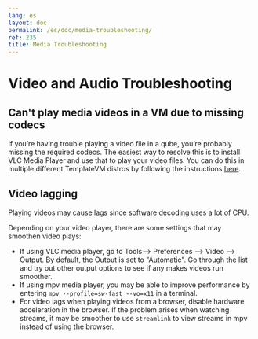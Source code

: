 ```yaml
---
lang: es
layout: doc
permalink: /es/doc/media-troubleshooting/
ref: 235
title: Media Troubleshooting
---
```


# Video and Audio Troubleshooting
<a id="video-and-audio-troubleshooting"></a>

## Can't play media videos in a VM due to missing codecs
<a id="cant-play-media-videos-in-a-vm-due-to-missing-codecs"></a>

If you’re having trouble playing a video file in a qube, you’re probably missing the required codecs.
The easiest way to resolve this is to install VLC Media Player and use that to play your video files.
You can do this in multiple different TemplateVM distros by following the instructions [here](/es/faq/#how-do-i-play-video-files).

## Video lagging
<a id="video-lagging"></a>

Playing videos may cause lags since software decoding uses a lot of CPU.

Depending on your video player, there are some settings that may smoothen video plays:

* If using VLC media player, go to Tools--> Preferences --> Video --> Output.
By default, the Output is set to "Automatic".
Go through the list and try out other output options to see if any makes videos run smoother.
* If using mpv media player, you may be able to improve performance by entering `mpv --profile=sw-fast --vo=x11` in a terminal.
* For video lags when playing videos from a browser, disable hardware acceleration in the browser. If the problem arises when watching streams, it may be smoother to use `streamlink` to view streams in mpv instead of using the browser.